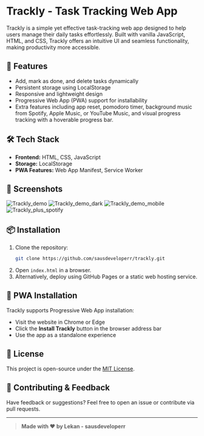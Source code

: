 # Trackly - Task Tracking Web App

Trackly is a simple yet effective task-tracking web app designed to help users manage their daily tasks effortlessly. Built with vanilla JavaScript, HTML, and CSS, Trackly offers an intuitive UI and seamless functionality, making productivity more accessible.

## 🚀 Features

- Add, mark as done, and delete tasks dynamically
- Persistent storage using LocalStorage
- Responsive and lightweight design
- Progressive Web App (PWA) support for installability
- Extra features including app reset, pomodoro timer, background music from Spotify, Apple Music, or YouTube Music, and visual progress tracking with a hoverable progress bar.

## 🛠 Tech Stack

- **Frontend:** HTML, CSS, JavaScript
- **Storage:** LocalStorage
- **PWA Features:** Web App Manifest, Service Worker

## 📸 Screenshots
![Trackly_demo](https://github.com/user-attachments/assets/145d2c83-a417-48f5-a5a1-4681b29a4f52)
![Trackly_demo_dark](https://github.com/user-attachments/assets/85a00cee-80f6-4c91-bd98-67ab214c1d32)
![Trackly_demo_mobile](https://github.com/user-attachments/assets/48676108-1b1d-42f5-af05-fca645b2711d)
![Trackly_plus_spotify](https://github.com/user-attachments/assets/bca49e61-e0a3-4dba-8694-92d40522572e)

## 📦 Installation

1. Clone the repository:
   ```sh
   git clone https://github.com/sausdeveloperr/trackly.git
   ```
2. Open `index.html` in a browser.
3. Alternatively, deploy using GitHub Pages or a static web hosting service.

## 🔧 PWA Installation

Trackly supports Progressive Web App installation:

- Visit the website in Chrome or Edge
- Click the **Install Trackly** button in the browser address bar
- Use the app as a standalone experience

## 📝 License

This project is open-source under the [MIT License](LICENSE).

## 📢 Contributing & Feedback

Have feedback or suggestions? Feel free to open an issue or contribute via pull requests.

---

> **Made with ❤️ by Lekan - sausdeveloperr**
